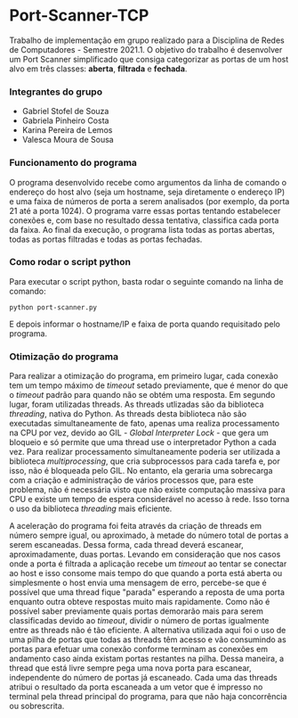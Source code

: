 # Port-Scanner-TCP

Trabalho de implementação em grupo realizado para a Disciplina de Redes de Computadores - Semestre 2021.1. 
O objetivo do trabalho é desenvolver um Port Scanner simplificado que consiga categorizar as portas de um host alvo em três classes: **aberta**, **filtrada** e **fechada**.

### Integrantes do grupo

* Gabriel Stofel de Souza
* Gabriela Pinheiro Costa
* Karina Pereira de Lemos
* Valesca Moura de Sousa

### Funcionamento do programa

O programa desenvolvido recebe como argumentos da linha de comando o endereço do host alvo (seja um hostname, seja diretamente o endereço IP) e uma faixa de números de porta a serem analisados (por exemplo, da porta 21 até a porta 1024). O programa varre essas portas tentando estabelecer conexões e, com base no resultado dessa tentativa, classifica cada porta da faixa. Ao final da execução, o programa lista todas as portas abertas, todas as portas filtradas e todas as portas fechadas.

### Como rodar o script python

Para executar o script python, basta rodar o seguinte comando na linha de comando:
```shell
python port-scanner.py
```
E depois informar o hostname/IP e faixa de porta quando requisitado pelo programa.

### Otimização do programa

Para realizar a otimização do programa, em primeiro lugar, cada conexão tem um tempo máximo de *timeout* setado previamente, que é menor do que o *timeout* padrão para quando não se obtém uma resposta.
Em segundo lugar, foram utilizadas threads. As threads utlizadas são da biblioteca *threading*, nativa do Python. As threads desta biblioteca não são executadas simultaneamente de fato, apenas uma realiza processamento na CPU por vez, devido ao GIL - *Global Interpreter Lock* - que gera um bloqueio e só permite que uma thread use o interpretador Python a cada vez. Para realizar processamento simultaneamente poderia ser utilizada a biblioteca *multiprocessing*, que cria subprocessos para cada tarefa e, por isso, não é bloqueada pelo GIL. No entanto, ela geraria uma sobrecarga com a criação e administração de vários processos que, para este problema, não é necessária visto que não existe computação massiva para CPU e existe um tempo de espera considerável no acesso à rede. Isso torna o uso da biblioteca *threading* mais eficiente.

A aceleração do programa foi feita através da criação de threads em número sempre igual, ou aproximado, à metade do número total de portas a serem escaneadas. Dessa forma, cada thread deverá escanear, aproximadamente, duas portas. Levando em consideração que nos casos onde a porta é filtrada a aplicação recebe um *timeout* ao tentar se conectar ao host e isso consome mais tempo do que quando a porta está aberta ou simplesmente o host envia uma mensagem de erro, percebe-se que é possível que uma thread fique "parada" esperando a reposta de uma porta enquanto outra obteve respostas muito mais rapidamente. Como não é possível saber previamente quais portas demorarão mais para serem classificadas devido ao *timeout*, dividir o número de portas igualmente entre as threads não é tão eficiente. A alternativa utilizada aqui foi o uso de uma pilha de portas que todas as threads têm acesso e vão consumindo as portas para efetuar uma conexão conforme terminam as conexões em andamento caso ainda existam portas restantes na pilha. Dessa maneira, a thread que está livre sempre pega uma nova porta para escanear, independente do número de portas já escaneado. Cada uma das threads atribui o resultado da porta escaneada a um vetor que é impresso no terminal pela thread principal do programa, para que não haja concorrência ou sobrescrita.
